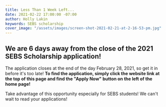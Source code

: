```yaml
---
title: Less Than 1 Week Left...
date: 2021-02-22 17:00:00 -07:00
author: Holly Lakin
keywords: SEBS scholarship
cover_image: "/assets/images/screen-shot-2021-02-21-at-2-16-53-pm.jpg"
---
```


## We are 6 days away from the close of the 2021 SEBS Scholarship application!

The application closes at the end of the day February 28, 2021, so get it in before it's too late! **To find the application, simply click the website link at the top of this page and find the "Apply Now" button on the left of the home page!**

Take advantage of this opportunity especially for SEBS students! We can't wait to read your applications!